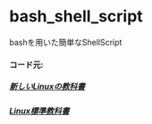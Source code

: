 # bash_shell_script

bashを用いた簡単なShellScript


#### コード元:   
##### [*新しいLinuxの教科書*](https://www.sbcr.jp/product/4797380941/)
##### [*Linux標準教科書*](https://linuc.org/textbooks/linux/file/linuxtext_ver3.0.2.pdf)
